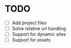 # TODO
- [ ] Add project files
- [ ] Solve relative url handling
- [ ] Support for dynamic sites
- [ ] Support for assets
